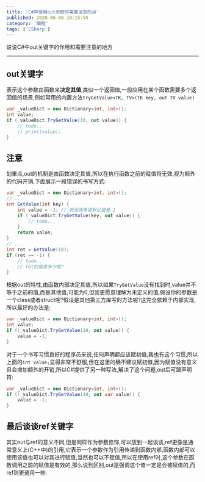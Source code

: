 ```yaml
---
title: 'C#中使用out参数时需要注意的点'
published: 2020-06-08 10:15:55
category: '编程'
tags: ['CSharp']
---
```


说说C#中out关键字的作用和需要注意的地方

<!-- more -->

---

## out关键字
表示这个参数由函数来**决定其值**,类似一个返回值,一般应用在某个函数需要多个返回值的场景,例如常用的内置方法`TryGetValue<TK, TV>(TK key, out TV value)`  
```csharp  
var _valueDict = new Dictionary<int, int>();
int value;
if (_valueDict.TryGetValue(10, out value)) {
	// todo...
	// print(value);
}
```

## 注意
划重点,out的机制是由函数决定其值,所以在执行函数之前的赋值将无效,视为额外的代码开销,下面展示一段错误的书写方式:  
```csharp
var _valueDict = new Dictionary<int, int>();
// ...
int GetValue(int key) {
	int value = -1; // 假设我希望默认值是-1
	if (_valueDict.TryGetValue(key, out value)) {
		// todo...
	}
	return value;
}
// ...
int ret = GetValue(10);
if (ret == -1) {
	// todo...
	// ret的值是多少呢?
}
```
根据out的特性,由函数内部决定其值,所以如果`TryGetValue`没有找到时,value并不等于之前的值,而是其他值,可能为0,但我更愿意理解为未定义的值,假设你的参数是一个class或者struct呢?假设是其他第三方库写的方法呢?这完全依赖于内部实现,所以最好的办法是:
```csharp
var _valueDict = new Dictionary<int, int>();
int value;
if (!_valueDict.TryGetValue(10, out value)) {
	value = -1;
}
```
对于一个书写习惯良好的程序员来说,任何声明都应该赋初值,我也有这个习惯,所以上面的`int value;`显得非常不舒服,但在这里的确不建议赋初值,因为赋值没有意义且会增加额外的开销,所以C#提供了另一种写法,解决了这个问题,out后可跟声明符:   
```csharp
var _valueDict = new Dictionary<int, int>();
if (!_valueDict.TryGetValue(10, out var value)) {
	value = -1;
}
```

## 最后谈谈ref关键字
其实out与ref的意义不同,但是同样作为参数修饰,可以放到一起谈谈,ref更像是通常意义上(C++中)的引用,它表示一个参数作为引用传递到函数内部,函数内部可以使用该值也可以对其进行赋值,当然也可以不赋值,所以在使用ref时,这个参数在函数调用之前的赋值是有效的,那么说到区别,out是强调这个值一定是会被赋值的,而ref则更通用一些.



